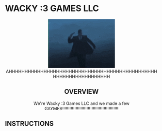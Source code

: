 # WACKY :3 GAMES LLC

<p align="center">
<img src="gun.gif"><br>
AHHHHHHHHHHHHHHHHHHHHHHHHHHHHHHHHHHHHHHHHHHHHHHHHHHHHHHHHHHHHHHHHH
</p>

<h2 align="center">
OVERVIEW
</h2>

<p align="center">
We're Wacky :3 Games LLC and we made a few GAYMES!!!!!!!!!!!!!!!!!!!!!!!!!!!!!!!!!!!!!!!!!!!!!!
</p>

<h2>
INSTRUCTIONS
</h2>